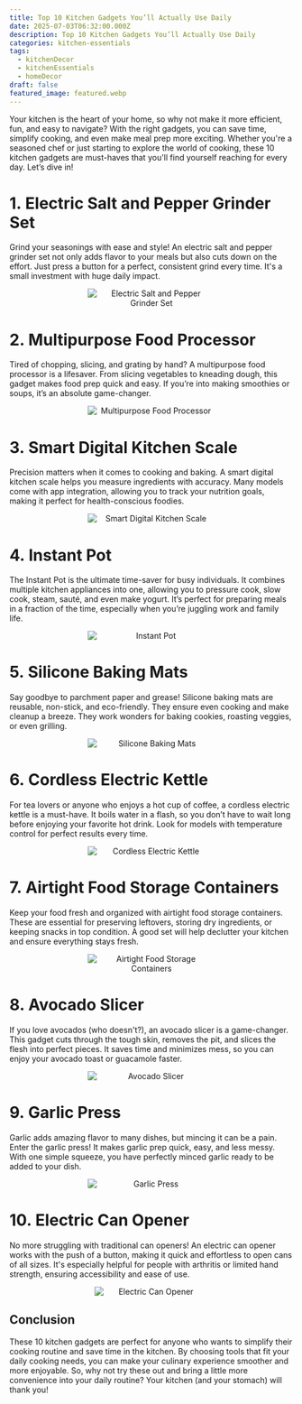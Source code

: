 ```yaml
---
title: Top 10 Kitchen Gadgets You’ll Actually Use Daily
date: 2025-07-03T06:32:00.000Z
description: Top 10 Kitchen Gadgets You’ll Actually Use Daily
categories: kitchen-essentials
tags:
  - kitchenDecor
  - kitchenEssentials
  - homeDecor
draft: false
featured_image: featured.webp
---
```


Your kitchen is the heart of your home, so why not make it more efficient, fun, and easy to navigate? With the right gadgets, you can save time, simplify cooking, and even make meal prep more exciting. Whether you're a seasoned chef or just starting to explore the world of cooking, these 10 kitchen gadgets are must-haves that you'll find yourself reaching for every day. Let’s dive in!

# 1. Electric Salt and Pepper Grinder Set

Grind your seasonings with ease and style! An electric salt and pepper grinder set not only adds flavor to your meals but also cuts down on the effort. Just press a button for a perfect, consistent grind every time. It's a small investment with huge daily impact.
<div style="display: flex; flex-wrap: wrap; gap: 20px; justify-content: center;">

  <div style="flex: 1 1 200px; text-align: center;">
    <img src="https://m.media-amazon.com/images/I/61SK2bgQjVL._AC_SL1500_.jpg" alt="Electric Salt and Pepper Grinder Set" style="max-width: 45%; height: auto; display: block; margin: 0 auto;" />
  </div>
</div>

# 2. Multipurpose Food Processor

Tired of chopping, slicing, and grating by hand? A multipurpose food processor is a lifesaver. From slicing vegetables to kneading dough, this gadget makes food prep quick and easy. If you’re into making smoothies or soups, it’s an absolute game-changer.
<div style="display: flex; flex-wrap: wrap; gap: 20px; justify-content: center;">

  <div style="flex: 1 1 200px; text-align: center;">
    <img src="https://m.media-amazon.com/images/I/71UDoGX9EDL._AC_SL1500_.jpg" alt="Multipurpose Food Processor" style="max-width: 45%; height: auto; display: block; margin: 0 auto;" />
  </div>
</div>

# 3. Smart Digital Kitchen Scale

Precision matters when it comes to cooking and baking. A smart digital kitchen scale helps you measure ingredients with accuracy. Many models come with app integration, allowing you to track your nutrition goals, making it perfect for health-conscious foodies.
<div style="display: flex; flex-wrap: wrap; gap: 20px; justify-content: center;">

  <div style="flex: 1 1 200px; text-align: center;">
    <img src="https://m.media-amazon.com/images/I/71xVMpzZvDL._AC_SL1500_.jpg" alt="Smart Digital Kitchen Scale" style="max-width: 45%; height: auto; display: block; margin: 0 auto;" />
  </div>
</div>

# 4. Instant Pot

The Instant Pot is the ultimate time-saver for busy individuals. It combines multiple kitchen appliances into one, allowing you to pressure cook, slow cook, steam, sauté, and even make yogurt. It’s perfect for preparing meals in a fraction of the time, especially when you’re juggling work and family life.
<div style="display: flex; flex-wrap: wrap; gap: 20px; justify-content: center;">

  <div style="flex: 1 1 200px; text-align: center;">
    <img src="https://m.media-amazon.com/images/I/61DJCWU5ksL._AC_SL1080_.jpg" alt="Instant Pot" style="max-width: 45%; height: auto; display: block; margin: 0 auto;" />
  </div>
</div>


# 5. Silicone Baking Mats

Say goodbye to parchment paper and grease! Silicone baking mats are reusable, non-stick, and eco-friendly. They ensure even cooking and make cleanup a breeze. They work wonders for baking cookies, roasting veggies, or even grilling.
<div style="display: flex; flex-wrap: wrap; gap: 20px; justify-content: center;">

  <div style="flex: 1 1 200px; text-align: center;">
    <img src="https://m.media-amazon.com/images/I/71YPha6WlrL._AC_SL1500_.jpg" alt=" Silicone Baking Mats" style="max-width: 45%; height: auto; display: block; margin: 0 auto;" />
  </div>
</div>

# 6. Cordless Electric Kettle

For tea lovers or anyone who enjoys a hot cup of coffee, a cordless electric kettle is a must-have. It boils water in a flash, so you don’t have to wait long before enjoying your favorite hot drink. Look for models with temperature control for perfect results every time.
<div style="display: flex; flex-wrap: wrap; gap: 20px; justify-content: center;">

  <div style="flex: 1 1 200px; text-align: center;">
    <img src="https://m.media-amazon.com/images/I/81RhKyueUCL._AC_SL1500_.jpg" alt="Cordless Electric Kettle" style="max-width: 45%; height: auto; display: block; margin: 0 auto;" />
  </div>
</div>

# 7. Airtight Food Storage Containers

Keep your food fresh and organized with airtight food storage containers. These are essential for preserving leftovers, storing dry ingredients, or keeping snacks in top condition. A good set will help declutter your kitchen and ensure everything stays fresh.
<div style="display: flex; flex-wrap: wrap; gap: 20px; justify-content: center;">

  <div style="flex: 1 1 200px; text-align: center;">
    <img src="https://m.media-amazon.com/images/I/81UNtPWYwJL._AC_SL1500_.jpg" alt="Airtight Food Storage Containers" style="max-width: 45%; height: auto; display: block; margin: 0 auto;" />
  </div>
</div>


# 8. Avocado Slicer

If you love avocados (who doesn't?), an avocado slicer is a game-changer. This gadget cuts through the tough skin, removes the pit, and slices the flesh into perfect pieces. It saves time and minimizes mess, so you can enjoy your avocado toast or guacamole faster.
<div style="display: flex; flex-wrap: wrap; gap: 20px; justify-content: center;">

  <div style="flex: 1 1 200px; text-align: center;">
    <img src="https://m.media-amazon.com/images/I/81s1IvABYcL._AC_SL1500_.jpg" alt="Avocado Slicer" style="max-width: 45%; height: auto; display: block; margin: 0 auto;" />
  </div>
</div>


# 9. Garlic Press

Garlic adds amazing flavor to many dishes, but mincing it can be a pain. Enter the garlic press! It makes garlic prep quick, easy, and less messy. With one simple squeeze, you have perfectly minced garlic ready to be added to your dish.
<div style="display: flex; flex-wrap: wrap; gap: 20px; justify-content: center;">

  <div style="flex: 1 1 200px; text-align: center;">
    <img src="https://m.media-amazon.com/images/I/71ms3wz5YOL._AC_SL1500_.jpg" alt="Garlic Press" style="max-width: 45%; height: auto; display: block; margin: 0 auto;" />
  </div>
</div>


# 10. Electric Can Opener

No more struggling with traditional can openers! An electric can opener works with the push of a button, making it quick and effortless to open cans of all sizes. It's especially helpful for people with arthritis or limited hand strength, ensuring accessibility and ease of use.
<div style="display: flex; flex-wrap: wrap; gap: 20px; justify-content: center;">

  <div style="flex: 1 1 200px; text-align: center;">
    <img src="https://m.media-amazon.com/images/I/81XnuXLdAHL._AC_SL1500_.jpg" alt="Electric Can Opener" style="max-width: 40%; height: auto; display: block; margin: 0 auto;" />
  </div>
</div>


## Conclusion

These 10 kitchen gadgets are perfect for anyone who wants to simplify their cooking routine and save time in the kitchen. By choosing tools that fit your daily cooking needs, you can make your culinary experience smoother and more enjoyable. So, why not try these out and bring a little more convenience into your daily routine? Your kitchen (and your stomach) will thank you!
